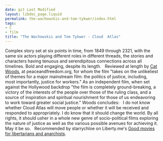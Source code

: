 ```yaml
---
date: git Last Modified
layout: libdoc_page.liquid
permalink: the-wachowskis-and-tom-tykwer/index.html
tags:
- C
- film
title: "The Wachowskis and Tom Tykwer - Cloud  Atlas"
---
```


Complex story set at six points in time, from 1849 through  2321, with the same six actors playing different roles in different threads, the  stories and characters having tenuous and serendipitous connections across all  timelines. Bold and engaging, despite its length.
 
Reviewed at length by <a href="http://www.peaceandfreedom.org/home/articles/movie-reviews/107-all/1034-cloud-atlas"> Cat Woods</a>, at peaceandfreedom.org, for whom the film "takes on the  unlikeliest of themes for a major mainstream film: the politics of justice,  including, most importantly, justice for workers." As an independent film, when  set against the Hollywood backdrop "the film is completely ground-breaking, a  victory of the interests of the people over those of the ruling class, and a  source of inspiration and spiritual nourishment for those of us endeavoring to  work toward greater social justice." Woods concludes:
 
I do not know whether Cloud Atlas will move people  or whether it will be received and responded to appropriately. I do know that it should change the world. By all rights, it should usher in a whole new  genre of socio-political films exploring the nature of justice as well as the  various possible avenues for achieving it. May it be so.
 
Recommended by starrychloe on Liberty.me's <a href="https://liberty.me/discuss/t/good-movies-for-libertarians-and-anarchists/"> Good movies for libertarians and anarchists</a>.